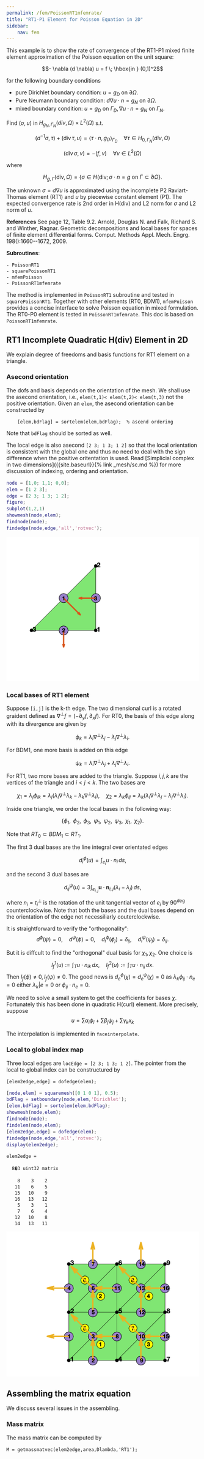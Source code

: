 ```yaml
---
permalink: /fem/PoissonRT1mfemrate/
title: "RT1-P1 Element for Poisson Equation in 2D"
sidebar:
    nav: fem
---
```


This example is to show the rate of convergence of the RT1-P1 mixed finite element approximation of the Poisson equation on the unit square:

$$- \nabla (d \nabla) u = f \; \hbox{in } (0,1)^2$$

for the following boundary conditions
- pure Dirichlet boundary condition: $u = g_D \text{ on } \partial \Omega$.
- Pure Neumann boundary condition: $d\nabla u\cdot n=g_N \text{ on } \partial \Omega$.
- mixed boundary condition: $u=g_D \text{ on }\Gamma_D, \nabla u\cdot n=g_N \text{ on }\Gamma_N.$

Find $(\sigma , u)$ in $H_{g_N,\Gamma_N}(div,\Omega)\times L^2(\Omega)$ s.t. 

$$ (d^{-1}\sigma,\tau) + (\mathrm{div}\, \tau, u)  = \langle \tau \cdot n, g_D \rangle_{\Gamma_D} \quad \forall \tau \in H_{0,\Gamma_N}(div,\Omega)$$

$$ (\mathrm{div}\, \sigma, v)                =  -(f,v) \quad \forall v \in L^2(\Omega) $$
 
 where 
 
 $$H_{g,\Gamma}(\mathrm{div},\Omega) = \{\sigma \in H(\mathrm{div}; \sigma \cdot n = g  \text{ on } \Gamma \subset \partial\Omega \}.$$

 The unknown $\sigma = d\nabla u$ is approximated using the incomplete P2 Raviart-Thomas element (RT1) and $u$ by piecewise constant element (P1). The expected convergence rate is 2nd order in H(div) and L2 norm for $\sigma$ and L2 norm of $u$. 

**References**
See page 12, Table 9.2. Arnold, Douglas N. and Falk, Richard S. and Winther, Ragnar. Geometric decompositions and local bases for spaces of finite element differential forms. Comput. Methods Appl. Mech. Engrg. 198():1660--1672, 2009.

**Subroutines**:

    - PoissonRT1
    - squarePoissonRT1
    - mfemPoisson
    - PoissonRT1mfemrate
    
The method is implemented in `PoissonRT1` subroutine and tested in `squarePoissonRT1`. Together with other elements (RT0, BDM1), `mfemPoisson` provides a concise interface to solve Poisson equation in mixed formulation. The RT0-P0 element is tested in `PoissonRT1mfemrate`. This doc is based on `PoissonRT1mfemrate`.    

## RT1 Incomplete Quadratic H(div) Element in 2D

We explain degree of freedoms and basis functions for RT1 element on a triangle. 

### Asecond orientation
The dofs and basis depends on the orientation of the mesh. We shall use the asecond orientation, i.e., `elem(t,1)< elem(t,2)< elem(t,3)` not the positive orientation. Given an `elem`, the asecond orientation can be constructed by 

        [elem,bdFlag] = sortelem(elem,bdFlag);  % ascend ordering
        
Note that `bdFlag` should be sorted as well. 

The local edge is also asecond `[2 3; 1 3; 1 2]` so that the local orientation is consistent with the global one and thus no need to deal with the sign difference when the positive oritentation is used. Read [Simplicial complex in two dimensions]({{site.baseurl}}{% link _mesh/sc.md %}) for more discussion of indexing, ordering and orientation.


```matlab
node = [1,0; 1,1; 0,0];
elem = [1 2 3];
edge = [2 3; 1 3; 1 2];
figure;
subplot(1,2,1)
showmesh(node,elem);
findnode(node);
findedge(node,edge,'all','rotvec');
```


    
![png](PoissonRT1mfemrate_files/PoissonRT1mfemrate_3_0.png)
    


### Local bases of RT1 element

Suppose `[i,j]` is the k-th edge. The two dimensional curl is a rotated graident defined as $\nabla^{\bot} f = (-\partial_y f, \partial _x f).$ For RT0, the basis of this edge along with its divergence are given by

$$ \phi_k = \lambda_i \nabla^{\bot} \lambda_j - \lambda_j \nabla^{\bot} \lambda_i. $$

For BDM1, one more basis is added on this edge

$$ \psi_k = \lambda_i \nabla^{\bot} \lambda_j + \lambda_j \nabla^{\bot} \lambda_i. $$

For RT1, two more bases are added to the triangle. Suppose $i,j,k$ are the vertices of the triangle and $i<j<k$. The two bases are

$$ \chi_1 = \lambda_j\phi _{ik} = \lambda_j(\lambda_i\nabla^{\bot} \lambda_k -
\lambda_k\nabla^{\bot}\lambda_i),\quad
   \chi_2 = \lambda_k\phi _{ij} = \lambda_k(\lambda_i\nabla^{\bot} \lambda_j -
\lambda_j\nabla^{\bot}\lambda_i).$$

Inside one triangle, we order the local bases in the following way: 

$$\{\phi_1,~\,\phi_2,~\,\phi_3,~\,\psi_1,~\,\psi_2,~\, \psi_3, ~\, \chi_1, ~\, \chi_2\}.$$

Note that $RT_0 \subset BDM_1 \subset RT_1$.

The first 3 dual bases are the line integral over orientated edges

$$d_i^{\phi}(u) = \int_{e_i} u \cdot n_i \, ds,$$

and the second 3 dual bases are

$$d_{ij}^{\psi}(u) = 3 \int_{e_{i, j}} \boldsymbol{u} \cdot \boldsymbol{n}_{i, j}\left(\lambda_{i}-\lambda_{j}\right) \, ds,$$

where $n_i = t_i^{\bot}$ is the rotation of the unit tangential vector of $e_i$ by $90^{\deg}$ counterclockwise. Note that both the bases and the dual bases depend on the orientation of the edge not necessiliarly couterclockwise.

It is straightforward to verify the "orthogonality":
$$d^{\phi}(\psi) = 0, \quad d^{\psi}(\phi) = 0, \quad d_i^{\phi}(\phi_j) = \delta_{ij}, \quad  d_i^{\psi}(\psi_j) = \delta_{ij}.$$

But it is diffcult to find the "orthogonal" dual basis for $\chi_1,\chi_2$. One choice is $$l_f^1(u) := \int_{T} u\cdot n_{ik}\, dx, \quad l_f^2(u) := \int_{T} u\cdot n_{ij}\, dx.$$ Then $l_f(\phi) \neq 0, l_f(\psi) \neq 0$. The good news is $d_e^{\phi}(\chi) = d_e^{\psi}(\chi) = 0$ as $\lambda_k\phi _{ij}\cdot n_e = 0$ either $\lambda_k|e = 0$ or $\phi_{ij}\cdot n_e = 0$. 

We need to solve a small system to get the coefficients for bases $\chi$. Fortunately this has been done in quadratic H(curl) element. More precisely, suppose $$u=\sum \alpha_{i} \phi_{i}+\sum \beta_{j} \psi_{j}+\sum \gamma_{k} x_{k}$$

The interpolation is implemented in `faceinterpolate`.

### Local to global index map

Three local edges are `locEdge = [2 3; 1 3; 1 2]`. The pointer from the local to global index can be constructured by

    [elem2edge,edge] = dofedge(elem);


```matlab
[node,elem] = squaremesh([0 1 0 1], 0.5);
bdFlag = setboundary(node,elem,'Dirichlet');
[elem,bdFlag] = sortelem(elem,bdFlag);
showmesh(node,elem);
findnode(node);
findelem(node,elem);
[elem2edge,edge] = dofedge(elem);
findedge(node,edge,'all','rotvec');
display(elem2edge);
```

    
    elem2edge =
    
      8�3 uint32 matrix
    
        8    3    2
       11    6    5
       15   10    9
       16   13   12
        5    3    1
        7    6    4
       12   10    8
       14   13   11
    



    
![png](PoissonRT1mfemrate_files/PoissonRT1mfemrate_6_1.png)
    


## Assembling the matrix equation

We discuss several issues in the assembling.

### Mass matrix

The mass matrix can be computed by

    M = getmassmatvec(elem2edge,area,Dlambda,'RT1');


```matlab

```
